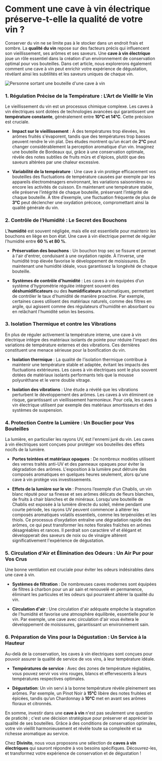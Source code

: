 # Comment une cave à vin électrique préserve-t-elle la qualité de votre vin ?

Conserver du vin ne se limite pas à le stocker dans un endroit frais et sombre. La **qualité du vin** repose sur des facteurs précis qui influencent son vieillissement, ses arômes et ses saveurs. Une **cave à vin électrique** joue un rôle essentiel dans la création d'un environnement de conservation optimal pour vos bouteilles. Dans cet article, nous explorerons également comment une cave à vin peut enrichir votre expérience de dégustation, révélant ainsi les subtilités et les saveurs uniques de chaque vin.

![Personne sortant une bouteille d'une cave à vin](https://divinitoshopweb.s3.eu-north-1.amazonaws.com/Gemini_Generated_Image_aaa3h4aaa3h4aaa3.jpg)

### **1. Régulation Précise de la Température : L’Art de Vieillir le Vin**<a id="h.7t1j4jsg8pzc"></a>

Le vieillissement du vin est un processus chimique complexe. Les caves à vin électriques sont dotées de technologies avancées qui garantissent une **température constante**, généralement entre **10°C et 14°C**. Cette précision est cruciale.

- **Impact sur le vieillissement** : À des températures trop élevées, les arômes fruités s'évaporent, tandis que des températures trop basses peuvent rendre le vin plat. Des études montrent qu’un écart de **2°C** peut changer considérablement la perception aromatique d’un vin. Imaginez une bouteille de Bordeaux qui, grâce à une conservation optimale, révèle des notes subtiles de fruits mûrs et d'épices, plutôt que des saveurs altérées par une chaleur excessive.

- **Variabilité de la température** : Une cave à vin protège efficacement vos bouteilles des fluctuations de température causées par exemple par les appareils électroménagers environnant, les variations saisonnières ou encore les activités de cuisson. En maintenant une température stable, elle préserve l’intégrité de chaque bouteille, préservant l’intégrité de chaque bouteille. À titre d’exemple, une fluctuation fréquente de plus de **3°C** peut déclencher une oxydation précoce, compromettant ainsi la qualité générale du vin.


### **2. Contrôle de l’Humidité : Le Secret des Bouchons**<a id="h.5ujdh0li4lj3"></a>

L'**humidité** est souvent négligée, mais elle est essentielle pour maintenir les bouchons en liège en bon état. Une cave à vin électrique permet de réguler l'humidité entre **60 % et 80 %**.

- **Préservation des bouchons** : Un bouchon trop sec se fissure et permet à l'air d'entrer, conduisant à une oxydation rapide. À l’inverse, une humidité trop élevée favorise le développement de moisissures. En maintenant une humidité idéale, vous garantissez la longévité de chaque bouteille.

- **Systèmes de contrôle d'humidité** : Les caves à vin équipées d’un système d'hygrométrie régulée intègrent souvent des **déshumidificateurs** ou des **humidificateurs** automatiques, permettant de contrôler le taux d'humidité de manière proactive. Par exemple, certaines caves utilisent des matériaux naturels, comme des filtres en argile, qui agissent comme des régulateurs d'humidité en absorbant ou en relâchant l'humidité selon les besoins.


### **3. Isolation Thermique et contre les Vibrations**<a id="h.wbtwxn649v58"></a>

En plus de réguler activement la température interne, une cave à vin électrique intègre des matériaux isolants de pointe pour réduire l'impact des variations de température externes et des vibrations. Ces dernières constituent une menace sérieuse pour la bonification du vin.

- **Isolation thermique** : La qualité de l’isolation thermique contribue à maintenir une température stable et adaptée, évitant les impacts des fluctuations extérieures. Les caves à vin électriques sont le plus souvent dotées de matériaux isolants performants tels que la mousse polyuréthane et le verre double vitrage.

- **Isolation des vibrations** : Une étude a révélé que les vibrations perturbent le développement des arômes. Les caves à vin éliminent ce risque, garantissant un vieillissement harmonieux. Pour cela, les caves à vin électrique utilisent par exemple des matériaux amortisseurs et des systèmes de suspension.


### **4. Protection Contre la Lumière : Un Bouclier pour Vos Bouteilles**<a id="h.glons2q1pyr6"></a>

La lumière, en particulier les rayons UV, est l'ennemi juré du vin. Les caves à vin électriques sont conçues pour protéger vos bouteilles des effets nocifs de la lumière.

- **Portes teintées et matériaux opaques** : De nombreux modèles utilisent des verres traités anti-UV et des panneaux opaques pour éviter la dégradation des arômes. L'exposition à la lumière peut détruire des composés aromatiques en quelques heures seulement, alors qu'une cave à vin protège vos investissements.

- **Effets de la lumière sur le vin** : Prenons l’exemple d’un Chablis, un vin blanc réputé pour sa finesse et ses arômes délicats de fleurs blanches, de fruits à chair blanches et de minéraux. Lorsqu'une bouteille de Chablis est exposée à la lumière directe du soleil, même pendant une courte période, les rayons UV peuvent commencer à altérer les composés aromatiques volatils essentiels, comme les terpénoïdes et les thiols. Ce processus d’oxydation entraîne une dégradation rapide des arômes, ce qui peut transformer les notes florales fraîches en arômes désagréables et rances. Il perdrait son caractère vif et élégant et développerait des saveurs de noix ou de vinaigre altèrent significativement l'expérience de dégustation.


### **5. Circulation d'Air et Élimination des Odeurs : Un Air Pur pour Vos Crus**<a id="h.ezh331bmutf6"></a>

Une bonne ventilation est cruciale pour éviter les odeurs indésirables dans une cave à vin.

- **Systèmes de filtration** : De nombreuses caves modernes sont équipées de filtres à charbon pour un air sain et renouvelé en permanence, éliminant les particules et les odeurs qui pourraient altérer la qualité du vin.

- **Circulation d'air** : Une circulation d'air adéquate empêche la stagnation de l'humidité et favorise une atmosphère équilibrée, essentielle pour le vin. Par exemple, une cave avec circulation d'air vous évitera le développement de moisissures, garantissant un environnement sain.


### **6. Préparation de Vins pour la Dégustation : Un Service à la Hauteur**<a id="h.7q4jk114ym2u"></a>

Au-delà de la conservation, les caves à vin électriques sont conçues pour pouvoir assurer la qualité de service de vos vins, à leur température idéale.

- **Températures de service** : Avec des zones de température réglables, vous pouvez servir vos vins rouges, blancs et effervescents à leurs températures respectives optimales.

- **Dégustation**: Un vin servi à la bonne température révèle pleinement ses arômes. Par exemple, un Pinot Noir à **15°C** libère des notes fruitées et épicées, tandis qu’un Chardonnay à **10°C** met en avant ses arômes floraux et citronnés.

En somme, investir dans une **cave à vin** n'est pas seulement une question de praticité ; c'est une décision stratégique pour préserver et apprécier la qualité de ses bouteilles. Grâce à des conditions de conservation optimales, votre vin vieillit harmonieusement et révèle toute sa complexité et sa richesse aromatique au service.

Chez **Divinito**, nous vous proposons une sélection de **caves à vin électriques** qui sauront répondre à vos besoins spécifiques. Découvrez-les, et transformez votre expérience de conservation et de dégustation !
